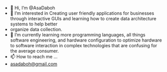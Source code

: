 - 👋 Hi, I’m @AsaDaboh
- 👀 I’m interested in Creating user friendly applications for businesses through interactive GUIs and learning how to create data architecture systems to help better
- organize data collection.
- 🌱 I’m currently learning more programming languages, all things software engineering, and hardware configuration to optimize hardware to software interaction in complex technologies that are confusing for the average consumer. 
- 📫 How to reach me ...
- asadaboh@gmail.com 

<!---
AsaDaboh/AsaDaboh is a ✨ special ✨ repository because its `README.md` (this file) appears on your GitHub profile.
You can click the Preview link to take a look at your changes.
--->





